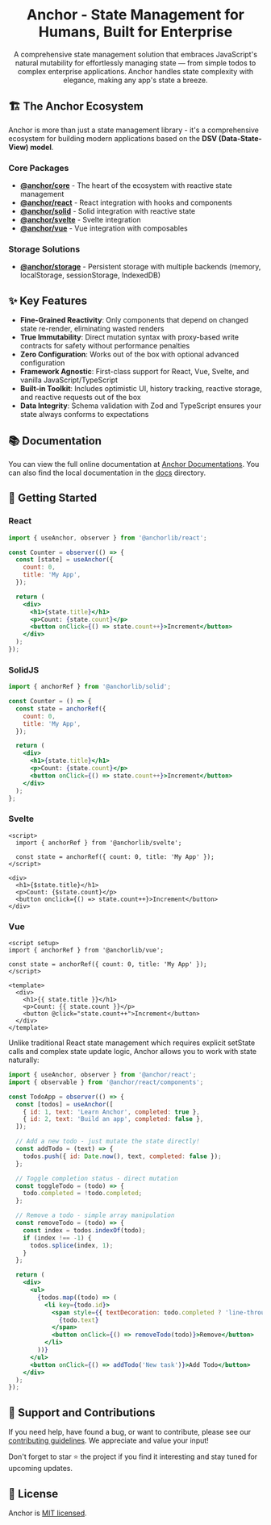 <h1 align="center">Anchor - State Management for Humans, Built for Enterprise</h1>

<p align="center">A comprehensive state management solution that embraces JavaScript's natural mutability for effortlessly managing state — from simple todos to complex enterprise applications. Anchor handles state complexity with elegance, making any app's state a breeze.</p>

## 🏗️ The Anchor Ecosystem

Anchor is more than just a state management library - it's a comprehensive ecosystem for building modern applications based on the **DSV (Data-State-View) model**.

### Core Packages

- **[@anchor/core](./packages/core)** - The heart of the ecosystem with reactive state management
- **[@anchor/react](./packages/react)** - React integration with hooks and components
- **[@anchor/solid](./packages/solid)** - Solid integration with reactive state
- **[@anchor/svelte](./packages/svelte)** - Svelte integration
- **[@anchor/vue](./packages/vue)** - Vue integration with composables

### Storage Solutions

- **[@anchor/storage](./packages/storage)** - Persistent storage with multiple backends (memory, localStorage, sessionStorage, IndexedDB)

## ✨ Key Features

- **Fine-Grained Reactivity**: Only components that depend on changed state re-render, eliminating wasted renders
- **True Immutability**: Direct mutation syntax with proxy-based write contracts for safety without performance penalties
- **Zero Configuration**: Works out of the box with optional advanced configuration
- **Framework Agnostic**: First-class support for React, Vue, Svelte, and vanilla JavaScript/TypeScript
- **Built-in Toolkit**: Includes optimistic UI, history tracking, reactive storage, and reactive requests out of the box
- **Data Integrity**: Schema validation with Zod and TypeScript ensures your state always conforms to expectations

## 📚 Documentation

You can view the full online documentation at [Anchor Documentations](https://anchorlib.dev/docs). You can also find the local documentation in the [docs](./docs) directory.

## 🚀 Getting Started

### React

```jsx
import { useAnchor, observer } from '@anchorlib/react';

const Counter = observer(() => {
  const [state] = useAnchor({
    count: 0,
    title: 'My App',
  });

  return (
    <div>
      <h1>{state.title}</h1>
      <p>Count: {state.count}</p>
      <button onClick={() => state.count++}>Increment</button>
    </div>
  );
});
```

### SolidJS

```jsx
import { anchorRef } from '@anchorlib/solid';

const Counter = () => {
  const state = anchorRef({
    count: 0,
    title: 'My App',
  });

  return (
    <div>
      <h1>{state.title}</h1>
      <p>Count: {state.count}</p>
      <button onClick={() => state.count++}>Increment</button>
    </div>
  );
};
```

### Svelte

```svelte
<script>
  import { anchorRef } from '@anchorlib/svelte';

  const state = anchorRef({ count: 0, title: 'My App' });
</script>

<div>
  <h1>{$state.title}</h1>
  <p>Count: {$state.count}</p>
  <button onclick={() => state.count++}>Increment</button>
</div>
```

### Vue

```vue
<script setup>
import { anchorRef } from '@anchorlib/vue';

const state = anchorRef({ count: 0, title: 'My App' });
</script>

<template>
  <div>
    <h1>{{ state.title }}</h1>
    <p>Count: {{ state.count }}</p>
    <button @click="state.count++">Increment</button>
  </div>
</template>
```

Unlike traditional React state management which requires explicit setState calls and complex state update logic, Anchor allows you to work with state naturally:

```jsx
import { useAnchor, observer } from '@anchor/react';
import { observable } from '@anchor/react/components';

const TodoApp = observer(() => {
  const [todos] = useAnchor([
    { id: 1, text: 'Learn Anchor', completed: true },
    { id: 2, text: 'Build an app', completed: false },
  ]);

  // Add a new todo - just mutate the state directly!
  const addTodo = (text) => {
    todos.push({ id: Date.now(), text, completed: false });
  };

  // Toggle completion status - direct mutation
  const toggleTodo = (todo) => {
    todo.completed = !todo.completed;
  };

  // Remove a todo - simple array manipulation
  const removeTodo = (todo) => {
    const index = todos.indexOf(todo);
    if (index !== -1) {
      todos.splice(index, 1);
    }
  };

  return (
    <div>
      <ul>
        {todos.map((todo) => (
          <li key={todo.id}>
            <span style={{ textDecoration: todo.completed ? 'line-through' : 'none' }} onClick={() => toggleTodo(todo)}>
              {todo.text}
            </span>
            <button onClick={() => removeTodo(todo)}>Remove</button>
          </li>
        ))}
      </ul>
      <button onClick={() => addTodo('New task')}>Add Todo</button>
    </div>
  );
});
```

## 🤝 Support and Contributions

If you need help, have found a bug, or want to contribute, please see
our [contributing guidelines](./CONTRIBUTING.md). We appreciate and value
your input!

Don't forget to star ⭐ the project if you find it interesting and stay tuned for upcoming updates.

## 📄 License

Anchor is [MIT licensed](./LICENSE.md).

